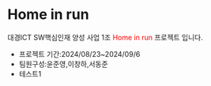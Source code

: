 <h1>Home in run</h1>

대경ICT SW핵심인재 양성 사업 1조 <span><font color="red">Home in run</font></span> 프로젝트 입니다.<br>
<ul>
  <li>프로젝트 기간:2024/08/23~2024/09/6</li>
  <li>팀원구성:윤준영,이창하,서동준</li>
  <li>테스트1</li>
</ul>
